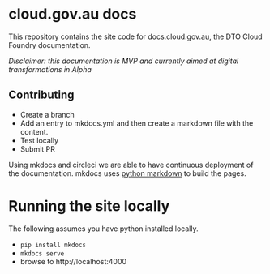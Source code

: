 # cloud.gov.au docs

This repository contains the site code for docs.cloud.gov.au, the DTO Cloud Foundry documentation.

_Disclaimer: this documentation is MVP and currently aimed at digital transformations in Alpha_

## Contributing

* Create a branch
* Add an entry to mkdocs.yml and then create a markdown file with the content.
* Test locally
* Submit PR

Using mkdocs and circleci we are able to have continuous deployment of the documentation.
mkdocs uses [python markdown](http://pythonhosted.org/Markdown/) to build the pages.

# Running the site locally

The following assumes you have python installed locally.

* `pip install mkdocs`
* `mkdocs serve`
* browse to http://localhost:4000

